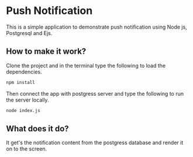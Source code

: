 # Push Notification
This is a simple application to demonstrate push notification using Node js, Postgresql and Ejs.

## How to make it work?
Clone the project and in the terminal type the following to load the dependencies.
```bash 
npm install
```

Then connect the app with postgress server and type the following to run the server locally.
```bash 
node index.js
```

## What does it do?
It get's the notification content from the postgress database and render it on to the screen.
